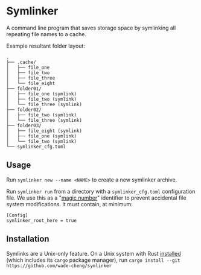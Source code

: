 # Symlinker

A command line program that saves storage space by symlinking all repeating file names to a cache.

Example resultant folder layout:
```
.
├── .cache/
│   ├── file_one
│   ├── file_two
│   ├── file_three
│   └── file_eight
├── folder01/
│   ├── file_one (symlink)
│   ├── file_two (symlink)
│   └── file_three (symlink)
├── folder02/
│   ├── file_two (symlink)
│   └── file_three (symlink)
├── folder03/
│   ├── file_eight (symlink)
│   ├── file_one (symlink)
│   └── file_two (symlink)
└── symlinker_cfg.toml
```

## Usage

Run `symlinker new --name <NAME>` to create a new symlinker archive.

Run `symlinker run` from a directory with a `symlinker_cfg.toml` configuration file. 
We use this as a "[magic number](https://en.wikipedia.org/wiki/Magic_number_(programming))" identifier 
to prevent accidental file system modifications. It must contain, at minimum:
```
[Config]
symlinker_root_here = true
```

## Installation

Symlinks are a Unix-only feature. On a Unix system with Rust [installed](https://doc.rust-lang.org/book/ch01-01-installation.html) (which includes its `cargo` package manager), run 
```cargo install --git https://github.com/wade-cheng/symlinker```